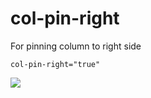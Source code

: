 # col-pin-right

For pinning column to right side

```col-pin-right="true"```

![](../vgridanimation/col-pinning-left-right.gif)